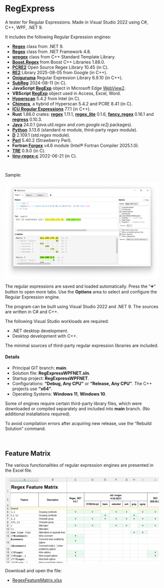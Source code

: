 ﻿# RegExpress

A tester for Regular Expressions. Made in Visual Studio 2022 using C#, C++, WPF, .NET 9.

It includes the following Regular Expression engines:

* **[Regex](https://learn.microsoft.com/en-us/dotnet/api/system.text.regularexpressions.regex?view=net-9.0)** class from .NET 9.
* **[Regex](https://learn.microsoft.com/en-us/dotnet/api/system.text.regularexpressions.regex?view=netframework-4.8)** class from .NET Framework 4.8.
* **[wregex](https://docs.microsoft.com/en-us/cpp/standard-library/regex)** class from C++ Standard Template Library.
* **[Boost.Regex](https://www.boost.org/doc/libs/1_88_0/libs/regex/doc/html/index.html)** from Boost C++ Libraries 1.88.0.
* **[PCRE2](https://pcre.org/)** Open Source Regex Library 10.45 (in C).
* **[RE2](https://github.com/google/re2)** Library 2025-08-05 from Google (in C++).
* **[Oniguruma](https://github.com/kkos/oniguruma)** Regular Expression Library 6.9.10 (in C++).
* **[SubReg](https://github.com/mattbucknall/subreg)** 2024-08-11 (in C).
* **JavaScript [RegExp](https://developer.mozilla.org/en-US/docs/Web/JavaScript/Reference/Global_Objects/RegExp)** object in Microsoft Edge [WebView2](https://docs.microsoft.com/en-us/microsoft-edge/webview2/).
* **VBScript [RegExp](https://learn.microsoft.com/en-us/previous-versions/yab2dx62(v=vs.85))** object used in Access, Excel, Word.
* **[Hyperscan](https://github.com/intel/hyperscan)** 5.4.2 from Intel (in C).
* **[Chimera](http://intel.github.io/hyperscan/dev-reference/chimera.html)**, a hybrid of Hyperscan 5.4.2 and PCRE 8.41 (in C).
* **[ICU Regular Expressions](https://icu.unicode.org/)** 77.1 (in C++).
* **Rust** 1.88.0 crates: **[regex](https://docs.rs/regex)** 1.11.1, **[regex\_lite](https://docs.rs/regex_lite)** 0.1.6, **[fancy\_regex](https://docs.rs/fancy-regex)** 0.16.1 and **[regress](https://docs.rs/regress)** 0.10.3.
* **[Java](https://docs.oracle.com/en/java/javase/24/docs/api/java.base/java/util/regex/package-summary.html)** 24.0.1 (*java.util.regex* and *com.google.re2j* packages).
* **[Python](https://www.python.org/)** 3.13.6 (standard *re* module, third-party *regex* module).
* **[D](https://dlang.org/phobos/std_regex.html)** 2.109.1 (*std.regex* module).
* **[Perl](https://perldoc.perl.org/perlreref)** 5.40.2 (Strawberry Perl).
* **Fortran [Forgex](https://github.com/ShinobuAmasaki/forgex)** v4.6 module (Intel® Fortran Compiler 2025.1.0).
* **[TRE](https://github.com/laurikari/tre)** 0.9.0 (in C).
* **[tiny-regex-c](https://github.com/rurban/tiny-regex-c)** 2022-06-21 (in C).


<br/>

Sample:

![Screenshot of RegExpress](Screenshot1.png)

The regular expressions are saved and loaded automatically. Press the “➕” button to open more tabs. 
Use the **Options** area to select and configure the Regular Expression engine.

The program can be built using Visual Studio 2022 and .NET 9. The sources are written in C# and C++. 

The following Visual Studio workloads are required:

* .NET desktop development.
* Desktop development with C++.

The minimal sources of third-party regular expression libraries are included.

#### Details

* Principal GIT branch: **main**.
* Solution file: **RegExpressWPFNET.sln**.
* Startup project: **RegExpressWPFNET**.
* Configurations: **“Debug, Any CPU”** or **“Release, Any CPU”**. The C++ projects use **“x64”**.
* Operating Systems: **Windows 11**, **Windows 10**.

Some of engines require certain third-party library files, which were downloaded or compiled separately 
and included into **main** branch. (No additional installations required).

To avoid compilation errors after acquiring new release, use the “Rebuild Solution” command.

<br/>

## Feature Matrix

The various functionalities of regular expression engines are presented in the Excel file.

![Feature Matrix](FM.png)

Download and open the file:

* [RegexFeatureMatrix.xlsx](RegexFeatureMatrix.xlsx)

<br/>
<br/>
<br/>
